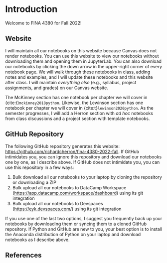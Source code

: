 # Introduction

Welcome to FINA 4380 for Fall 2022!

## Website

I will maintain all our notebooks on this website because Canvas does not render notebooks.
You can use this website to view our notebooks without downloading them and opening them in JupyterLab.
You can also download our notebooks by clicking the down arrow in the upper-right corner of every notebook page.
We will walk through these notebooks in class, adding notes and examples, and I will update these notebooks and this website after class.
I will maintain *everything else* (e.g., syllabus, project assignments, and grades) on our Canvas website.

The McKinney section has one notebook per chapter we will cover in {cite:t}`mckinney2018python`.
Likewise, the Lewinson section has one notebook per chapter we will cover in {cite:t}`lewinson2020python`.
As the semester progresses, I will add a Herron section with *ad hoc* notebooks from class discussions and a project section with template notebooks.

## GitHub Repository

The following GitHub repository generates this website: <https://github.com/richardcherron/fina-4380-2022-fall>.
If GitHub intimidates you, you can ignore this repository and download our notebooks one by one, as I describe above.
If GitHub does not intimidate you, you can use this repository in a few ways:

1. Bulk download all our notebooks to your laptop by cloning the repository or downloading a ZIP
1. Bulk upload all our notebooks to DataCamp Workspace (<https://app.datacamp.com/workspace/dashboard>) using its git integration
1. Bulk upload all our notebooks to Devspaces (<https://eyk.devspaces.com/>) using its git integration

If you use one of the last two options, I suggest you frequently back up your notebooks by downloading them or syncing them to a cloned GitHub repository.
If Python and GitHub are new to you, your best option is to install the Anaconda distribution of Python on your laptop and download notebooks as I describe above.

## References

```{bibliography} 
```
